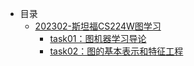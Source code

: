 * 目录
  * [202302-斯坦福CS224W图学习](202302-图学习/)
    * [task01：图机器学习导论](202302-图学习/task01.md)
    * [task02：图的基本表示和特征工程](202302-图学习/task02.md)